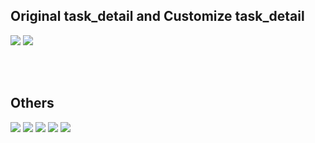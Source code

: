 ## Original task_detail and Customize task_detail
<img src="https://github.com/duressa-feyissa/2023-project-phase-mobile-tasks/blob/main/on-boarding/task_detail/screenshot/taskDetail.png"> <img src="https://github.com/duressa-feyissa/2023-project-phase-mobile-tasks/blob/main/on-boarding/task_detail/screenshot/customizeTaskDetail.png">

<br /><br />
## Others
<img src="https://github.com/duressa-feyissa/2023-project-phase-mobile-tasks/blob/main/on-boarding/todo_list_home/screenshoot/home.png" > <img src="https://github.com/duressa-feyissa/2023-project-phase-mobile-tasks/blob/main/on-boarding/todo_list/screenshot/todoList.png"> <img src="https://github.com/duressa-feyissa/2023-project-phase-mobile-tasks/blob/main/on-boarding/todo_list/screenshot/customizeTodoList.png">  <img src="https://github.com/duressa-feyissa/2023-project-phase-mobile-tasks/blob/main/on-boarding/add_task/screenshot/addTask.png"> <img src="https://github.com/duressa-feyissa/2023-project-phase-mobile-tasks/blob/main/on-boarding/add_task/screenshot/customizeAddTask.png">

